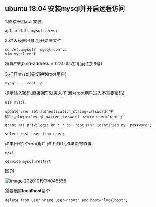 ## ubuntu 18.04 安装mysql并开启远程访问

1.直接采用apt 安装

```
apt install mysql-server
```

2.进入设置目录,打开设置文件

```
cd /etc/mysql/	mysql.conf.d
vim mysql.conf
```

将其中的bind-address = 127.0.0.1注销(前面加#号)

3.打开mysql(先切换到root用户)

```
mysqll -u root -p
```

提示输入密码,直接回车就进入了(因为root用户进入不需要密码)

```
use mysql;
```

```
update user set authentication_string=password("密码"),plugin='mysql_native_password' where user='root';
```

```
grant all privileges on *.* to 'root'@'%' identified by 'password';
```

```
select host,user from user;
```


如果出现2个root用户,如下图(1),如果没有直接

```
exit;
```

```
service mysql restart
```


图(1)

![image-20201019174045558](C:%5Cworkshop%5C%E5%B7%A5%E4%BD%9C%E7%AC%94%E8%AE%B0-%E8%AE%B0%E5%BD%95%20markdown%20Typora%5Cimages%5Cimage-20201019174045558.png)

需要删除**localhost**那个

```
delete from user where user='root' and host='localhost';
```

